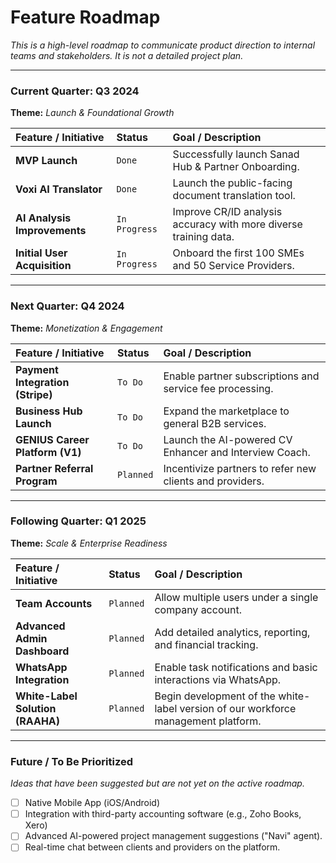 # Feature Roadmap

*This is a high-level roadmap to communicate product direction to internal teams and stakeholders. It is not a detailed project plan.*

---

### Current Quarter: Q3 2024
**Theme:** *Launch & Foundational Growth*

| Feature / Initiative                  | Status      | Goal / Description                                    |
| :------------------------------------ | :---------- | :---------------------------------------------------- |
| **MVP Launch**                        | `Done`      | Successfully launch Sanad Hub & Partner Onboarding.   |
| **Voxi AI Translator**                | `Done`      | Launch the public-facing document translation tool.   |
| **AI Analysis Improvements**          | `In Progress` | Improve CR/ID analysis accuracy with more diverse training data. |
| **Initial User Acquisition**          | `In Progress` | Onboard the first 100 SMEs and 50 Service Providers.  |

---

### Next Quarter: Q4 2024
**Theme:** *Monetization & Engagement*

| Feature / Initiative                  | Status      | Goal / Description                                    |
| :------------------------------------ | :---------- | :---------------------------------------------------- |
| **Payment Integration (Stripe)**      | `To Do`     | Enable partner subscriptions and service fee processing.|
| **Business Hub Launch**               | `To Do`     | Expand the marketplace to general B2B services.       |
| **GENIUS Career Platform (V1)**       | `To Do`     | Launch the AI-powered CV Enhancer and Interview Coach.  |
| **Partner Referral Program**          | `Planned`   | Incentivize partners to refer new clients and providers.|

---

### Following Quarter: Q1 2025
**Theme:** *Scale & Enterprise Readiness*

| Feature / Initiative                  | Status      | Goal / Description                                    |
| :------------------------------------ | :---------- | :---------------------------------------------------- |
| **Team Accounts**                     | `Planned`   | Allow multiple users under a single company account.  |
| **Advanced Admin Dashboard**          | `Planned`   | Add detailed analytics, reporting, and financial tracking. |
| **WhatsApp Integration**              | `Planned`   | Enable task notifications and basic interactions via WhatsApp. |
| **White-Label Solution (RAAHA)**      | `Planned`   | Begin development of the white-label version of our workforce management platform. |

---

### Future / To Be Prioritized
*Ideas that have been suggested but are not yet on the active roadmap.*

- [ ] Native Mobile App (iOS/Android)
- [ ] Integration with third-party accounting software (e.g., Zoho Books, Xero)
- [ ] Advanced AI-powered project management suggestions ("Navi" agent).
- [ ] Real-time chat between clients and providers on the platform.
